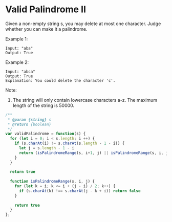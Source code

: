 # Valid Palindrome II

Given a non-empty string s, you may delete at most one character. Judge whether you can make it a palindrome.

Example 1:

    Input: "aba"
    Output: True

Example 2:

    Input: "abca"
    Output: True
    Explanation: You could delete the character 'c'.

Note:
  1. The string will only contain lowercase characters a-z. The maximum length of the string is 50000.


```JavaScript
/**
 * @param {string} s
 * @return {boolean}
 */
var validPalindrome = function(s) {
  for (let i = 0; i < s.length; i ++) {
    if (s.charAt(i) != s.charAt(s.length - 1 - i)) {
      let j = s.length - 1 - i
      return (isPalindromeRange(s, i+1, j) || isPalindromeRange(s, i, j-1))
    }
  }
  
  return true
  
  function isPalindromeRange(s, i, j) {
    for (let k = i; k <= i + (j - i) / 2; k++) {
      if (s.charAt(k) !== s.charAt(j - k + i)) return false
    }
    
    return true
  }
};
```